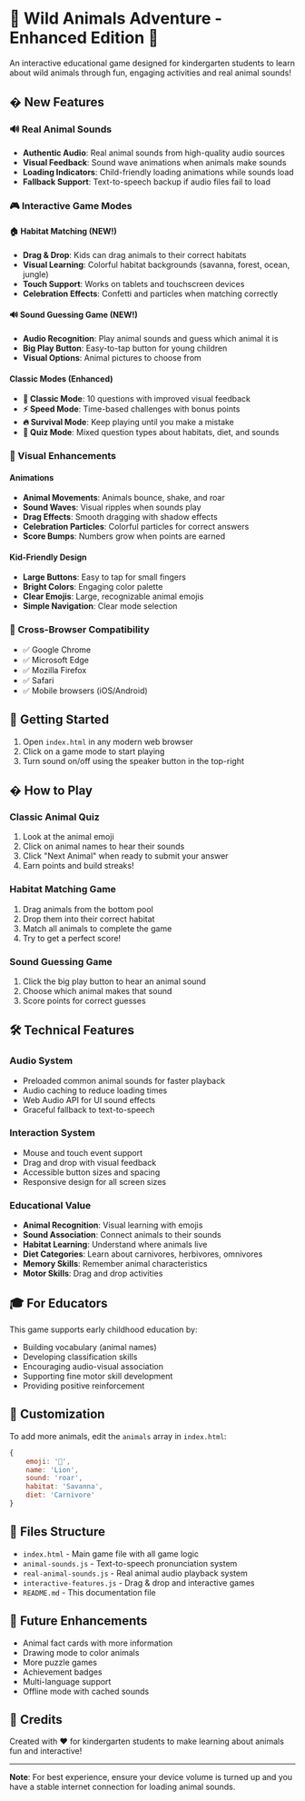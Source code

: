# 🦁 Wild Animals Adventure - Enhanced Edition 🐯

An interactive educational game designed for kindergarten students to learn about wild animals through fun, engaging activities and real animal sounds!

## � New Features

### 🔊 Real Animal Sounds
- **Authentic Audio**: Real animal sounds from high-quality audio sources
- **Visual Feedback**: Sound wave animations when animals make sounds
- **Loading Indicators**: Child-friendly loading animations while sounds load
- **Fallback Support**: Text-to-speech backup if audio files fail to load

### 🎮 Interactive Game Modes

#### 🏠 Habitat Matching (NEW!)
- **Drag & Drop**: Kids can drag animals to their correct habitats
- **Visual Learning**: Colorful habitat backgrounds (savanna, forest, ocean, jungle)
- **Touch Support**: Works on tablets and touchscreen devices
- **Celebration Effects**: Confetti and particles when matching correctly

#### 🔊 Sound Guessing Game (NEW!)
- **Audio Recognition**: Play animal sounds and guess which animal it is
- **Big Play Button**: Easy-to-tap button for young children
- **Visual Options**: Animal pictures to choose from

#### Classic Modes (Enhanced)
- **🎯 Classic Mode**: 10 questions with improved visual feedback
- **⚡ Speed Mode**: Time-based challenges with bonus points
- **🔥 Survival Mode**: Keep playing until you make a mistake
- **🧠 Quiz Mode**: Mixed question types about habitats, diet, and sounds

### 🎨 Visual Enhancements

#### Animations
- **Animal Movements**: Animals bounce, shake, and roar
- **Sound Waves**: Visual ripples when sounds play
- **Drag Effects**: Smooth dragging with shadow effects
- **Celebration Particles**: Colorful particles for correct answers
- **Score Bumps**: Numbers grow when points are earned

#### Kid-Friendly Design
- **Large Buttons**: Easy to tap for small fingers
- **Bright Colors**: Engaging color palette
- **Clear Emojis**: Large, recognizable animal emojis
- **Simple Navigation**: Clear mode selection

### 📱 Cross-Browser Compatibility
- ✅ Google Chrome
- ✅ Microsoft Edge
- ✅ Mozilla Firefox
- ✅ Safari
- ✅ Mobile browsers (iOS/Android)

## 🚀 Getting Started

1. Open `index.html` in any modern web browser
2. Click on a game mode to start playing
3. Turn sound on/off using the speaker button in the top-right

## � How to Play

### Classic Animal Quiz
1. Look at the animal emoji
2. Click on animal names to hear their sounds
3. Click "Next Animal" when ready to submit your answer
4. Earn points and build streaks!

### Habitat Matching Game
1. Drag animals from the bottom pool
2. Drop them into their correct habitat
3. Match all animals to complete the game
4. Try to get a perfect score!

### Sound Guessing Game
1. Click the big play button to hear an animal sound
2. Choose which animal makes that sound
3. Score points for correct guesses

## 🛠️ Technical Features

### Audio System
- Preloaded common animal sounds for faster playback
- Audio caching to reduce loading times
- Web Audio API for UI sound effects
- Graceful fallback to text-to-speech

### Interaction System
- Mouse and touch event support
- Drag and drop with visual feedback
- Accessible button sizes and spacing
- Responsive design for all screen sizes

### Educational Value
- **Animal Recognition**: Visual learning with emojis
- **Sound Association**: Connect animals to their sounds
- **Habitat Learning**: Understand where animals live
- **Diet Categories**: Learn about carnivores, herbivores, omnivores
- **Memory Skills**: Remember animal characteristics
- **Motor Skills**: Drag and drop activities

## 🎓 For Educators

This game supports early childhood education by:
- Building vocabulary (animal names)
- Developing classification skills
- Encouraging audio-visual association
- Supporting fine motor skill development
- Providing positive reinforcement

## 🔧 Customization

To add more animals, edit the `animals` array in `index.html`:

```javascript
{ 
    emoji: '🦁', 
    name: 'Lion', 
    sound: 'roar', 
    habitat: 'Savanna', 
    diet: 'Carnivore' 
}
```

## 📝 Files Structure

- `index.html` - Main game file with all game logic
- `animal-sounds.js` - Text-to-speech pronunciation system
- `real-animal-sounds.js` - Real animal audio playback system
- `interactive-features.js` - Drag & drop and interactive games
- `README.md` - This documentation file

## 🌈 Future Enhancements

- Animal fact cards with more information
- Drawing mode to color animals
- More puzzle games
- Achievement badges
- Multi-language support
- Offline mode with cached sounds

## 🙏 Credits

Created with ❤️ for kindergarten students to make learning about animals fun and interactive!

---

**Note**: For best experience, ensure your device volume is turned up and you have a stable internet connection for loading animal sounds.

